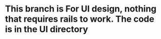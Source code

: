 # This branch is For UI design, nothing that requires rails to work. The code is in the UI directory